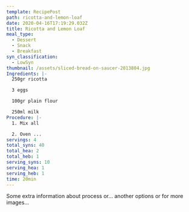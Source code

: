 ```yaml
---
template: RecipePost
path: ricotta-and-lemon-loaf
date: 2020-04-16T17:19:29.032Z
title: Ricotta and Lemon Loaf
meal_type:
  - Dessert
  - Snack
  - Breakfast
syn_classification:
  - LowSyn
thumbnail: /assets/sliced-bread-on-saucer-2013804.jpg
Ingredients: |-
  250gr ricotta

  3 eggs

  100gr plain flour

  250ml milk
Procedure: |-
  1. Mix all

  2. Oven ...
servings: 4
total_syns: 40
total_hea: 2
total_heb: 1
serving_syns: 10
serving_hea: 1
serving_heb: 1
time: 20min
---
```

Some extra information about process or... another options or for more images...